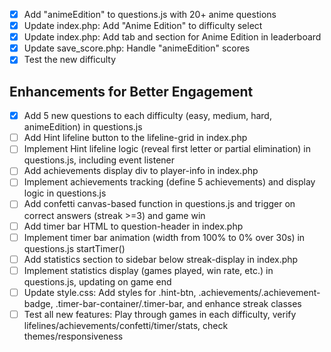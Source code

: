- [x] Add "animeEdition" to questions.js with 20+ anime questions
- [x] Update index.php: Add "Anime Edition" to difficulty select
- [x] Update index.php: Add tab and section for Anime Edition in leaderboard
- [x] Update save_score.php: Handle "animeEdition" scores
- [x] Test the new difficulty

## Enhancements for Better Engagement

- [x] Add 5 new questions to each difficulty (easy, medium, hard, animeEdition) in questions.js
- [ ] Add Hint lifeline button to the lifeline-grid in index.php
- [ ] Implement Hint lifeline logic (reveal first letter or partial elimination) in questions.js, including event listener
- [ ] Add achievements display div to player-info in index.php
- [ ] Implement achievements tracking (define 5 achievements) and display logic in questions.js
- [ ] Add confetti canvas-based function in questions.js and trigger on correct answers (streak >=3) and game win
- [ ] Add timer bar HTML to question-header in index.php
- [ ] Implement timer bar animation (width from 100% to 0% over 30s) in questions.js startTimer()
- [ ] Add statistics section to sidebar below streak-display in index.php
- [ ] Implement statistics display (games played, win rate, etc.) in questions.js, updating on game end
- [ ] Update style.css: Add styles for .hint-btn, .achievements/.achievement-badge, .timer-bar-container/.timer-bar, and enhance streak classes
- [ ] Test all new features: Play through games in each difficulty, verify lifelines/achievements/confetti/timer/stats, check themes/responsiveness
